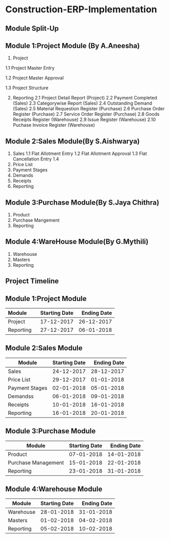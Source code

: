 # Construction-ERP-Implementation
## Module Split-Up
## Module 1:Project Module (By A.Aneesha)
1. Project

  1.1 Project Master Entry
  
  1.2 Project Master Approval
  
  1.3 Project Structure
  
2. Reporting
  2.1 Project Detail Report (Project)
  2.2 Payment Completed (Sales)
  2.3 Categorywise Report (Sales)
  2.4 Outstanding Demand (Sales)
  2.5 Material Requestion Register (Purchase)
  2.6 Purchase Order Register (Purchase)
  2.7 Service Order Register (Purchase)
  2.8 Goods Receipts Register (Warehouse)
  2.9 Issue Register (Warehouse)
  2.10 Puchase Invoice Register (Warehouse)
  
## Module 2:Sales Module(By S.Aishwarya)
1. Sales
  1.1 Flat Allotment Entry
  1.2 Flat Allotment Approval
  1.3 Flat Cancellation Entry
  1.4 
2. Price List
3. Payment Stages
4. Demands
5. Receipts
6. Reporting
## Module 3:Purchase Module(By S.Jaya Chithra)
1. Product
2. Purchase Mangement
3. Reporting
## Module 4:WareHouse Module(By G.Mythili)
1. Warehouse
2. Masters
3. Reporting




## Project Timeline
## Module 1:Project Module
| Module        | Starting Date | Ending Date  |
| ------------- |:-------------:| ------------:|
| Project       | 17-12-2017    |  26-12-2017  |
| Reporting     | 27-12-2017    |  06-01-2018  |


## Module 2:Sales Module
| Module        | Starting Date  | Ending Date  |
| ------------- |:--------------:| ------------:|
| Sales         | 24-12-2017     | 28-12-2017   |
| Price List    | 29-12-2017     | 01-01-2018   |
| Payment Stages| 02-01-2018     | 05-01-2018   |
| Demandss      | 06-01-2018     | 09-01-2018   |
| Receipts      | 10-01-2018     | 16-01-2018   |
| Reporting     | 16-01-2018     | 20-01-2018   |


## Module 3:Purchase Module
| Module             | Starting Date  | Ending Date  |
| ------------------ |:--------------:| ------------:|
| Product            | 07-01-2018     | 14-01-2018   |
| Purchase Management| 15-01-2018     | 22-01-2018   |
| Reporting          | 23-01-2018     | 31-01-2018   |


## Module 4:Warehouse Module
| Module        | Starting Date  | Ending Date  |
| ------------- |:--------------:| ------------:|
| Warehouse     | 28-01-2018     | 31-01-2018   |
| Masters       | 01-02-2018     | 04-02-2018   |
| Reporting     | 05-02-2018     | 10-02-2018   |



